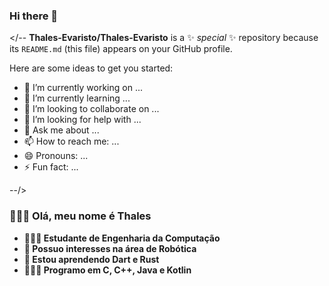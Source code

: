 ### Hi there 👋

</--
**Thales-Evaristo/Thales-Evaristo** is a ✨ _special_ ✨ repository because its `README.md` (this file) appears on your GitHub profile.

Here are some ideas to get you started:

- 🔭 I’m currently working on ...
- 🌱 I’m currently learning ...
- 👯 I’m looking to collaborate on ...
- 🤔 I’m looking for help with ...
- 💬 Ask me about ...
- 📫 How to reach me: ...
- 😄 Pronouns: ...
- ⚡ Fun fact: ...

--/>

###  🙋🏽‍♂️ Olá, meu nome é Thales

-  **👨🏼‍🎓 Estudante de Engenharia da Computação**  
- **👀 Possuo interesses na área de Robótica**
- **🌱 Estou aprendendo Dart e Rust**
- **👨🏽‍💻 Programo em C, C++, Java e Kotlin** 
